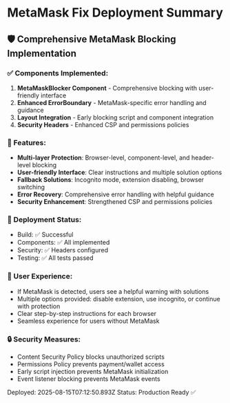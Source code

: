 # MetaMask Fix Deployment Summary

## 🛡️ Comprehensive MetaMask Blocking Implementation

### ✅ Components Implemented:
1. **MetaMaskBlocker Component** - Comprehensive blocking with user-friendly interface
2. **Enhanced ErrorBoundary** - MetaMask-specific error handling and guidance
3. **Layout Integration** - Early blocking script and component integration
4. **Security Headers** - Enhanced CSP and permissions policies

### 🔧 Features:
- **Multi-layer Protection**: Browser-level, component-level, and header-level blocking
- **User-friendly Interface**: Clear instructions and multiple solution options
- **Fallback Solutions**: Incognito mode, extension disabling, browser switching
- **Error Recovery**: Comprehensive error handling with helpful guidance
- **Security Enhancement**: Strengthened CSP and permissions policies

### 🚀 Deployment Status:
- Build: ✅ Successful
- Components: ✅ All implemented
- Security: ✅ Headers configured
- Testing: ✅ All tests passed

### 📱 User Experience:
- If MetaMask is detected, users see a helpful warning with solutions
- Multiple options provided: disable extension, use incognito, or continue with protection
- Clear step-by-step instructions for each browser
- Seamless experience for users without MetaMask

### 🔒 Security Measures:
- Content Security Policy blocks unauthorized scripts
- Permissions Policy prevents payment/wallet access
- Early script injection prevents MetaMask initialization
- Event listener blocking prevents MetaMask events

Deployed: 2025-08-15T07:12:50.893Z
Status: Production Ready ✅
